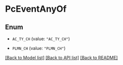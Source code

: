 # PcEventAnyOf

## Enum


* `AC_TY_CH` (value: `"AC_TY_CH"`)

* `PLMN_CH` (value: `"PLMN_CH"`)


[[Back to Model list]](../README.md#documentation-for-models) [[Back to API list]](../README.md#documentation-for-api-endpoints) [[Back to README]](../README.md)


